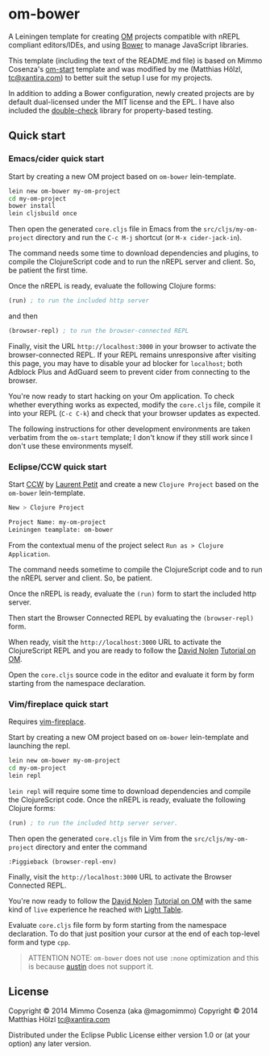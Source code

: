 # om-bower

A Leiningen template for creating
[OM](https://github.com/swannodette/om) projects compatible with nREPL
compliant editors/IDEs, and using [Bower](http://bower.io) to manage
JavaScript libraries.

This template (including the text of the README.md file) is based on
Mimmo Cosenza's
[om-start](https://github.com/magomimmo/om-start-template) template
and was modified by me (Matthias Hölzl, <tc@xantira.com>) to better
suit the setup I use for my projects.

In addition to adding a Bower configuration, newly created projects
are by default dual-licensed under the MIT license and the EPL.  I
have also included the
[double-check](https://github.com/cemerick/double-check) library for
property-based testing.

## Quick start

### Emacs/cider quick start

Start by creating a new OM project based on `om-bower` lein-template.

```bash
lein new om-bower my-om-project
cd my-om-project
bower install
lein cljsbuild once
```

Then open the generated `core.cljs` file in Emacs from the
`src/cljs/my-om-project` directory and run the `C-c M-j` shortcut (or `M-x
cider-jack-in`).

The command needs some time to download dependencies and plugins, to
compile the ClojureScript code and to run the nREPL server and
client. So, be patient the first time.

Once the nREPL is ready, evaluate the following Clojure forms:

```clj
(run) ; to run the included http server
```

and then

```clj
(browser-repl) ; to run the browser-connected REPL
```

Finally, visit the URL `http://localhost:3000` in your browser to
activate the browser-connected REPL.  If your REPL remains
unresponsive after visiting this page, you may have to disable your ad
blocker for `localhost`; both Adblock Plus and AdGuard seem to prevent
cider from connecting to the browser.

You're now ready to start hacking on your Om application.  To check
whether everything works as expected, modify the `core.cljs` file,
compile it into your REPL (`C-c C-k`) and check that your browser
updates as expected.

The following instructions for other development environments are
taken verbatim from the `om-start` template; I don't know if they
still work since I don't use these environments myself.

### Eclipse/CCW  quick start

Start [CCW][5] by [Laurent Petit][6] and create a new `Clojure
Project` based on the `om-bower` lein-template.

```bash
New > Clojure Project

Project Name: my-om-project
Leiningen teamplate: om-bower
```

From the contextual menu of the project select `Run as > Clojure Application`.

The command needs sometime to compile the ClojureScript code and to
run the nREPL server and client. So, be patient.

Once the nREPL is ready, evaluate the `(run)` form to start the
included http server.

Then start the Browser Connected REPL by evaluating the
`(browser-repl)` form.

When ready, visit the `http://localhost:3000` URL to activate the
ClojureScript REPL and you are ready to follow the [David Nolen][2]
[Tutorial on OM][3].

Open the `core.cljs` source code in the editor and evaluate it form by
form starting from the namespace declaration.

### Vim/fireplace quick start

Requires [vim-fireplace][8].

Start by creating a new OM project based on `om-bower` lein-template and
launching the repl.

```bash
lein new om-bower my-om-project
cd my-om-project
lein repl
```

`lein repl` will require some time to download dependencies and compile the
ClojureScript code.  Once the nREPL is ready, evaluate the following Clojure
forms:

```clj
(run) ; to run the included http server server.
```

Then open the generated `core.cljs` file in Vim from the
`src/cljs/my-om-project` directory and enter the command

```vim
:Piggieback (browser-repl-env)
```
Finally, visit the `http://localhost:3000` URL to activate the Browser
Connected REPL.

You're now ready to follow the [David Nolen][2] [Tutorial on OM][3]
with the same kind of `live` experience he reached with
[Light Table][4].

Evaluate `core.cljs` file form by form starting from the namespace
declaration. To do that just position your cursor at the end of each
top-level form and type `cpp`.

> ATTENTION NOTE: `om-bower` does not use `:none` optimization and
> this is because [austin][7] does not support it. 

## License

Copyright © 2014 Mimmo Cosenza (aka @magomimmo)
Copyright © 2014 Matthias Hölzl <tc@xantira.com>


Distributed under the Eclipse Public License either version 1.0 or (at
your option) any later version.

[1]: https://github.com/swannodette/om
[2]: https://github.com/swannodette
[3]: https://github.com/swannodette/om/wiki/Basic-Tutorial
[4]: http://www.lighttable.com/
[5]: https://github.com/laurentpetit/ccw
[6]: https://github.com/laurentpetit
[7]: https://github.com/cemerick/austin
[8]: https://github.com/tpope/vim-fireplace

